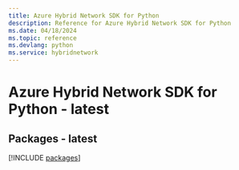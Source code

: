 ```yaml
---
title: Azure Hybrid Network SDK for Python
description: Reference for Azure Hybrid Network SDK for Python
ms.date: 04/18/2024
ms.topic: reference
ms.devlang: python
ms.service: hybridnetwork
---
```

# Azure Hybrid Network SDK for Python - latest
## Packages - latest
[!INCLUDE [packages](hybrid-network-index.md)]